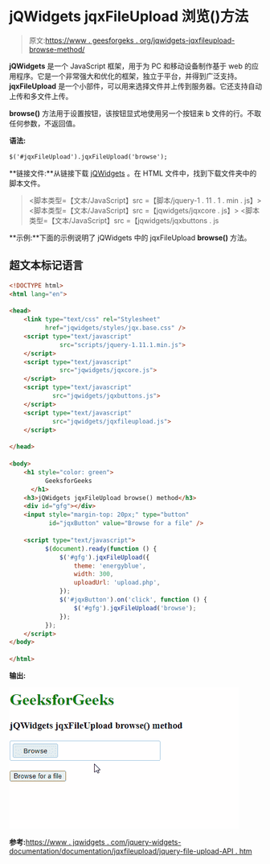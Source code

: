 # jQWidgets jqxFileUpload 浏览()方法

> 原文:[https://www . geesforgeks . org/jqwidgets-jqxfileupload-browse-method/](https://www.geeksforgeeks.org/jqwidgets-jqxfileupload-browse-method/)

**jQWidgets** 是一个 JavaScript 框架，用于为 PC 和移动设备制作基于 web 的应用程序。它是一个非常强大和优化的框架，独立于平台，并得到广泛支持。 **jqxFileUpload** 是一个小部件，可以用来选择文件并上传到服务器。它还支持自动上传和多文件上传。

**browse()** 方法用于设置按钮，该按钮显式地使用另一个按钮来 b 文件的行。不取任何参数，不返回值。

**语法:**

```html
$('#jqxFileUpload').jqxFileUpload('browse');
```

**链接文件:**从链接下载 [jQWidgets](https://www.jqwidgets.com/download/) 。在 HTML 文件中，找到下载文件夹中的脚本文件。

> <link type="”text/css”" rel="”Stylesheet”" href="”jqwidgets/styles/jqx.base.css”">
> <脚本类型=【文本/JavaScript】src =【脚本/jquery-1 . 11 . 1 . min . js】></脚本>
> <脚本类型=【文本/JavaScript】src =【jqwidgets/jqxcore . js】></脚本>
> <脚本类型=【文本/JavaScript】src =【jqwidgets/jqxbuttons . js

**示例:**下面的示例说明了 jQWidgets 中的 jqxFileUpload **browse()** 方法。

## 超文本标记语言

```html
<!DOCTYPE html>
<html lang="en">

<head>
    <link type="text/css" rel="Stylesheet" 
          href="jqwidgets/styles/jqx.base.css" />
    <script type="text/javascript" 
              src="scripts/jquery-1.11.1.min.js">
    </script>
    <script type="text/javascript" 
              src="jqwidgets/jqxcore.js">
    </script>
    <script type="text/javascript" 
            src="jqwidgets/jqxbuttons.js">
    </script>
    <script type="text/javascript" 
            src="jqwidgets/jqxfileupload.js">
    </script>

</head>

<body>
    <h1 style="color: green">
          GeeksforGeeks 
      </h1>
    <h3>jQWidgets jqxFileUpload browse() method</h3>  
    <div id="gfg"></div>
    <input style="margin-top: 20px;" type="button" 
           id="jqxButton" value="Browse for a file" />

    <script type="text/javascript">
          $(document).ready(function () {
              $('#gfg').jqxFileUpload({ 
                  theme: 'energyblue',
                  width: 300,
                  uploadUrl: 'upload.php',
              });
              $('#jqxButton').on('click', function () {
                  $('#gfg').jqxFileUpload('browse');
              });
          });
    </script>
</body>

</html>
```

**输出:**

![](img/f01546036963b5e9e133f5c5e517c269.png)

**参考:**[https://www . jqwidgets . com/jquery-widgets-documentation/documentation/jqxfileupload/jquery-file-upload-API . htm](https://www.jqwidgets.com/jquery-widgets-documentation/documentation/jqxfileupload/jquery-file-upload-api.htm)